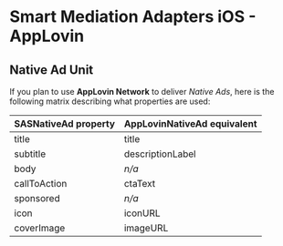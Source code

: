 # Smart Mediation Adapters iOS - AppLovin

## Native Ad Unit

If you plan to use __AppLovin Network__ to deliver _Native Ads_, here is the following matrix describing what properties are used:

|SASNativeAd property|AppLovinNativeAd equivalent|
|---|---|
|title|title|
|subtitle|descriptionLabel|
|body|_n/a_|
|callToAction|ctaText|
|sponsored|_n/a_|
|icon|iconURL|
|coverImage|imageURL|
